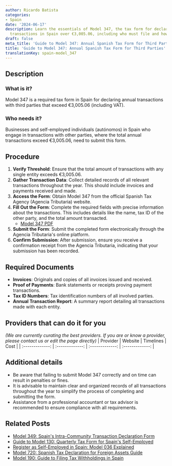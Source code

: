```yaml
---
author: Ricardo Batista
categories:
- Spain
date: '2024-06-17'
description: Learn the essentials of Model 347, the tax form for declaring annual
  transactions in Spain over €3,005.06, including who must file and how to submit.
draft: false
meta_title: 'Guide to Model 347: Annual Spanish Tax Form for Third Parties'
title: 'Guide to Model 347: Annual Spanish Tax Form for Third Parties'
translationKey: spain-model_347
---
```


## Description
### What is it?
Model 347 is a required tax form in Spain for declaring annual transactions with third parties that exceed €3,005.06 (including VAT).

### Who needs it?
Businesses and self-employed individuals (autónomos) in Spain who engage in transactions with other parties, where the total annual transactions exceed €3,005.06, need to submit this form.

## Procedure
1. **Verify Threshold**: Ensure that the total amount of transactions with any single entity exceeds €3,005.06.
2. **Gather Transaction Data**: Collect detailed records of all relevant transactions throughout the year. This should include invoices and payments received and made.
3. **Access the Form**: Obtain Model 347 from the official Spanish Tax Agency (Agencia Tributaria) website.
4. **Fill Out the Form**: Complete the required fields with precise information about the transactions. This includes details like the name, tax ID of the other party, and the total amount transacted.
    - [Model 347 PDF](https://sede.agenciatributaria.gob.es/Sede/en_gb/modelo-347-declaracion-anual-operaciones-terceros.html)
5. **Submit the Form**: Submit the completed form electronically through the Agencia Tributaria's online platform.
6. **Confirm Submission**: After submission, ensure you receive a confirmation receipt from the Agencia Tributaria, indicating that your submission has been recorded.

## Required Documents
- **Invoices**: Originals and copies of all invoices issued and received.
- **Proof of Payments**: Bank statements or receipts proving payment transactions.
- **Tax ID Numbers**: Tax identification numbers of all involved parties.
- **Annual Transaction Report**: A summary report detailing all transactions made with each entity.

## Providers that can do it for you
_(We are currently curating the best providers. If you are or know a provider, please contact us or edit the page directly)_
| Provider        |     Website     |     Timelines    |       Cost      |
| :-------------: | :-------------: |  :-------------: | :-------------: |

## Additional details
- Be aware that failing to submit Model 347 correctly and on time can result in penalties or fines.
- It is advisable to maintain clear and organized records of all transactions throughout the year to simplify the process of completing and submitting the form.
- Assistance from a professional accountant or tax advisor is recommended to ensure compliance with all requirements.



## Related Posts

- [Model 349: Spain's Intra-Community Transaction Declaration Form](https://tramitit.com/guides/spain/model_349/)
- [Guide to Model 130: Quarterly Tax Form for Spain's Self-Employed](https://tramitit.com/guides/spain/model_130/)
- [Register as Self-Employed in Spain: Model 036 Explained](https://tramitit.com/guides/spain/model_036/)
- [Model 720: Spanish Tax Declaration for Foreign Assets Guide](https://tramitit.com/guides/spain/model_720/)
- [Model 190: Guide to Filing Tax Withholdings in Spain](https://tramitit.com/guides/spain/model_190/)